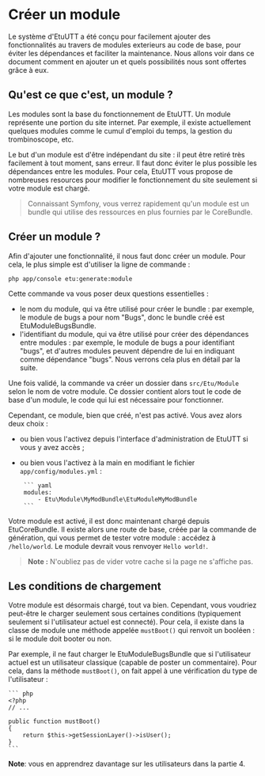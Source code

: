 Créer un module
===============

Le système d'EtuUTT a été conçu pour facilement ajouter des fonctionnalités
au travers de modules exterieurs au code de base, pour éviter les dépendances
et faciliter la maintenance. Nous allons voir dans ce document comment en ajouter
un et quels possibilités nous sont offertes grâce à eux.

Qu'est ce que c'est, un module ?
--------------------------------

Les modules sont la base du fonctionnement de EtuUTT. Un module représente
une portion du site internet. Par exemple, il existe actuellement quelques
modules comme le cumul d'emploi du temps, la gestion du trombinoscope, etc.

Le but d'un module est d'être indépendant du site : il peut être retiré très
facilement à tout moment, sans erreur. Il faut donc éviter le plus possible
les dépendances entre les modules. Pour cela, EtuUTT vous propose de
nombreuses resources pour modifier le fonctionnement du site seulement si
votre module est chargé.

> Connaissant Symfony, vous verrez rapidement qu'un module est un bundle
> qui utilise des ressources en plus fournies par le CoreBundle.

Créer un module ?
-----------------

Afin d'ajouter une fonctionnalité, il nous faut donc créer un module. Pour cela,
le plus simple est d'utiliser la ligne de commande :

	php app/console etu:generate:module

Cette commande va vous poser deux questions essentielles :

 - le nom du module, qui va être utilisé pour créer le bundle : par exemple, le
 module de bugs a pour nom "Bugs", donc le bundle créé est EtuModuleBugsBundle.
 - l'identifiant du module, qui va être utilisé pour créer des dépendances entre
 modules : par exemple, le module de bugs a pour identifiant "bugs", et d'autres
 modules peuvent dépendre de lui en indiquant comme dépendance "bugs". Nous verrons
 cela plus en détail par la suite.

Une fois validé, la commande va créer un dossier dans `src/Etu/Module` selon le nom
de votre module. Ce dossier contient alors tout le code de base d'un module, le code
qui lui est nécessaire pour fonctionner.

Cependant, ce module, bien que créé, n'est pas activé. Vous avez alors deux choix :

 - ou bien vous l'activez depuis l'interface d'administration de EtuUTT si vous y
 avez accès ;
 - ou bien vous l'activez à la main en modifiant le fichier `app/config/modules.yml` :

		``` yaml
        modules:
            - Etu\Module\MyModBundle\EtuModuleMyModBundle
		```

Votre module est activé, il est donc maintenant chargé depuis EtuCoreBundle. Il
existe alors une route de base, créée par la commande de génération, qui vous
permet de tester votre module : accédez à `/hello/world`. Le module devrait vous
renvoyer `Hello world!`.

> **Note :** N'oubliez pas de vider votre cache si la page ne s'affiche pas.


Les conditions de chargement
----------------------------

Votre module est désormais chargé, tout va bien. Cependant, vous voudriez peut-être
le charger seulement sous certaines conditions (typiquement seulement si l'utilisateur
actuel est connecté). Pour cela, il existe dans la classe de module une méthode
appelée `mustBoot()` qui renvoit un booléen : si le module doit booter ou non.

Par exemple, il ne faut charger le EtuModuleBugsBundle que si l'utilisateur actuel est
un utilisateur classique (capable de poster un commentaire). Pour cela, dans la méthode
`mustBoot()`, on fait appel à une vérification du type de l'utilisateur :

	``` php
	<?php
	// ...

	public function mustBoot()
    {
        return $this->getSessionLayer()->isUser();
    }
	```

**Note**: vous en apprendrez davantage sur les utilisateurs dans la partie 4.

